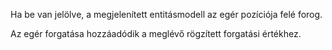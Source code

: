 Ha be van jelölve, a megjelenített entitásmodell az egér pozíciója felé forog.

Az egér forgatása hozzáadódik a meglévő rögzített forgatási értékhez.